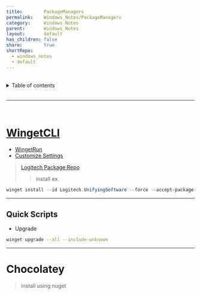 ```yaml
---
title:        PackageManagers
permalink:    Windows_Notes/PackageManagers
category:     Windows_Notes
parent:       Windows_Notes
layout:       default
has_children: false
share:        true
shortRepo:
  - windows_notes
  - default
---
```



<br/>

<details markdown="block">
<summary>
Table of contents
</summary>
{: .text-delta }
1. TOC
{:toc}
</details>

<br/>

***

<br/>

# [WingetCLI](https://github.com/microsoft/winget-cli)

- [WingetRun](https://github.com/winget-run)
- [Customize Settings](https://github.com/microsoft/winget-cli/blob/master/doc/Settings.md)

> [Logitech Package Repo](https://github.com/microsoft/winget-pkgs/tree/master/manifests/l/Logitech/UnifyingSoftware)
>> install ex.

```powershell
winget install --id Logitech.UnifyingSoftware --force --accept-package-agreements --accept-source-agreements -h -l "C:\Users\Brandon003842\LogiTech"
```

--- 

## Quick Scripts

- Upgrade

```bash
winget upgrade --all --include-unknown
```

***

# Chocolatey

> install using nuget
